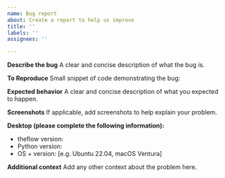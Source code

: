 ```yaml
---
name: Bug report
about: Create a report to help us improve
title: ''
labels: ''
assignees: ''

---
```


**Describe the bug**
A clear and concise description of what the bug is.

**To Reproduce**
Small snippet of code demonstrating the bug:

**Expected behavior**
A clear and concise description of what you expected to happen.

**Screenshots**
If applicable, add screenshots to help explain your problem.

**Desktop (please complete the following information):**
 - theflow version:
 - Python version:
 - OS + version: [e.g. Ubuntu 22.04, macOS Ventura]

**Additional context**
Add any other context about the problem here.
